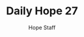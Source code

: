 ---
image: /assets/img/daily-hope-default-artwork.png
title: Daily Hope 27
number: 27
categories:
  - Daily Hope
author: Hope Staff
notes: Daily Hope 27
embed: >-
  EMBED_GOES_HERE
---